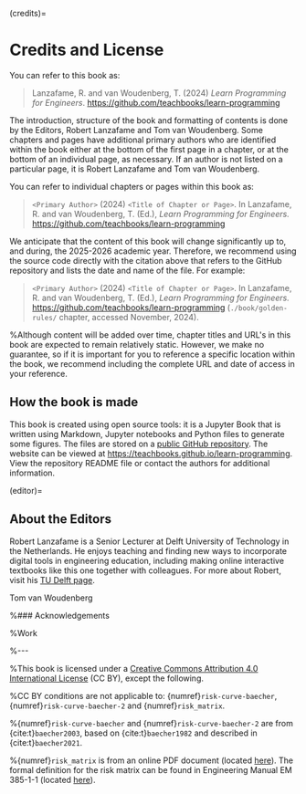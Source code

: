 (credits)=
# Credits and License

You can refer to this book as:

> Lanzafame, R. and van Woudenberg, T. (2024) _Learn Programming for Engineers_. https://github.com/teachbooks/learn-programming

The introduction, structure of the book and formatting of contents is done by the Editors, Robert Lanzafame and Tom van Woudenberg. Some chapters and pages have additional primary authors who are identified within the book either at the bottom of the first page in a chapter, or at the bottom of an individual page, as necessary. If an author is not listed on a particular page, it is Robert Lanzafame and Tom van Woudenberg.

You can refer to individual chapters or pages within this book as:

> `<Primary Author>` (2024) `<Title of Chapter or Page>`. In Lanzafame, R. and van Woudenberg, T. (Ed.), _Learn Programming for Engineers._ https://github.com/teachbooks/learn-programming

We anticipate that the content of this book will change significantly up to, and during, the 2025-2026 academic year. Therefore, we recommend using the source code directly with the citation above that refers to the GitHub repository and lists the date and name of the file. For example:

> `<Primary Author>` (2024) `<Title of Chapter or Page>`. In Lanzafame, R. and van Woudenberg, T. (Ed.), _Learn Programming for Engineers._ https://github.com/teachbooks/learn-programming (`./book/golden-rules/` chapter, accessed November, 2024).

%Although content will be added over time, chapter titles and URL's in this book are expected to remain relatively static. However, we make no guarantee, so if it is important for you to reference a specific location within the book, we recommend including the complete URL and date of access in your reference.

## How the book is made

This book is created using open source tools: it is a Jupyter Book that is written using Markdown, Jupyter notebooks and Python files to generate some figures. The files are stored on a [public GitHub repository](https://github.com/learn-programming). The website can be viewed at https://teachbooks.github.io/learn-programming. View the repository README file or contact the authors for additional information.

(editor)=
## About the Editors

Robert Lanzafame is a Senior Lecturer at Delft University of Technology in the Netherlands. He enjoys teaching and finding new ways to incorporate digital tools in engineering education, including making online interactive textbooks like this one together with colleagues. For more about Robert, visit his [TU Delft page](https://www.tudelft.nl/en/staff/r.c.lanzafame/).

Tom van Woudenberg

%### Acknowledgements

%Work

%---

%This book is licensed under a <a rel="license" href="http://creativecommons.org/licenses/by/4.0/">Creative Commons Attribution 4.0 International License</a> (CC BY), except the following.

%CC BY conditions are not applicable to: {numref}`risk-curve-baecher`, {numref}`risk-curve-baecher-2` and {numref}`risk_matrix`.

%{numref}`risk-curve-baecher` and {numref}`risk-curve-baecher-2` are from {cite:t}`baecher2003`, based on {cite:t}`baecher1982` and described in {cite:t}`baecher2021`.

%{numref}`risk_matrix` is from an online PDF document (located [here](https://home.army.mil/lee/application/files/7815/3809/1878/Tables.pdf)). The formal definition for the risk matrix can be found in Engineering Manual EM 385-1-1 (located [here](https://www.publications.usace.army.mil/portals/76/publications/engineermanuals/em_385-1-1.pdf)).
